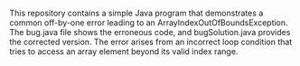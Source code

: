 This repository contains a simple Java program that demonstrates a common off-by-one error leading to an ArrayIndexOutOfBoundsException. The bug.java file shows the erroneous code, and bugSolution.java provides the corrected version. The error arises from an incorrect loop condition that tries to access an array element beyond its valid index range.